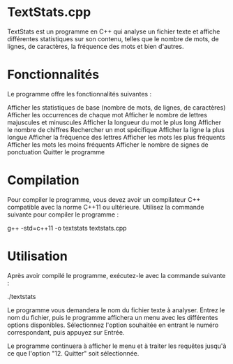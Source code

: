 # TextStats.cpp

TextStats est un programme en C++ qui analyse un fichier texte et affiche différentes statistiques sur son contenu, telles que le nombre de mots, de lignes, de caractères, la fréquence des mots et bien d'autres.

# Fonctionnalités
Le programme offre les fonctionnalités suivantes :

Afficher les statistiques de base (nombre de mots, de lignes, de caractères)
Afficher les occurrences de chaque mot
Afficher le nombre de lettres majuscules et minuscules
Afficher la longueur du mot le plus long
Afficher le nombre de chiffres
Rechercher un mot spécifique
Afficher la ligne la plus longue
Afficher la fréquence des lettres
Afficher les mots les plus fréquents
Afficher les mots les moins fréquents
Afficher le nombre de signes de ponctuation
Quitter le programme

# Compilation

Pour compiler le programme, vous devez avoir un compilateur C++ compatible avec la norme C++11 ou ultérieure. Utilisez la commande suivante pour compiler le programme :

g++ -std=c++11 -o textstats textstats.cpp

# Utilisation 

Après avoir compilé le programme, exécutez-le avec la commande suivante :

./textstats

Le programme vous demandera le nom du fichier texte à analyser. Entrez le nom du fichier, puis le programme affichera un menu avec les différentes options disponibles. Sélectionnez l'option souhaitée en entrant le numéro correspondant, puis appuyez sur Entrée.

Le programme continuera à afficher le menu et à traiter les requêtes jusqu'à ce que l'option "12. Quitter" soit sélectionnée.
